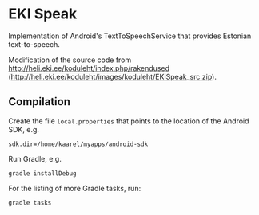 EKI Speak
=========

Implementation of Android's TextToSpeechService that provides Estonian text-to-speech.

Modification of the source code from
<http://heli.eki.ee/koduleht/index.php/rakendused>
(<http://heli.eki.ee/koduleht/images/koduleht/EKISpeak_src.zip>).

Compilation
-----------

Create the file `local.properties` that points to the location of the Android SDK, e.g.

    sdk.dir=/home/kaarel/myapps/android-sdk

Run Gradle, e.g.

    gradle installDebug

For the listing of more Gradle tasks, run:

    gradle tasks
